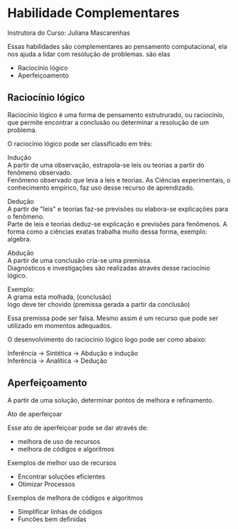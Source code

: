 # Habilidade Complementares

Instrutora do Curso: Juliana Mascarenhas

Essas habilidades são complementares ao pensamento computacional, ela nos ajuda a lidar com resolução de problemas. são elas
- Raciocínio lógico  
- Aperfeiçoamento  

## Raciocínio lógico  
Raciocínio lógico é uma forma de pensamento estrutrurado, ou raciocínio, que permite encontrar a conclusão ou determinar a resolução de um problema.

O raciocínio lógico pode ser classificado em três:

Indução  
A partir de uma observação, estrapola-se leis ou teorias a partir do fenômeno observado.  
Fenômeno observado que leva a leis e teorias. As Ciências experimentais, o conhecimento empirico, faz uso desse recurso de aprendizado.

Dedução  
A partir de "leis" e teorias faz-se previsões ou elabora-se explicações para o fenômeno.  
Parte de leis e teorias deduz-se explicação e previsões para fenômenos. A forma como a ciências exatas trabalha muito dessa forma, exemplo: algebra.

Abdução  
A partir de uma conclusão cria-se uma premissa.  
Diagnósticos e investigações são realizadas através desse raciocínio lógico.

Exemplo:  
A grama esta molhada, (conclusão)  
logo deve ter chovido (premissa gerada a partir da conclusão)

Essa premissa pode ser falsa. Mesmo assim é um recurso que pode ser utilizado em momentos adequados.

O desenvolvimento do raciocínio lógico logo pode ser como abaixo:

Inferência -> Sintética -> Abdução e indução  
Inferência -> Analítica -> Dedução 

## Aperfeiçoamento  
A partir de uma solução, determinar pontos de melhora e refinamento.

Ato de aperfeiçoar  

Esse ato de aperfeiçoar pode se dar através de:  
- melhora de uso de recursos  
- melhora de códigos e algoritmos

Exemplos de melhor uso de recursos  
- Encontrar soluções eficientes  
- Otimizar Processos

Exemplos de melhora de códigos e algoritmos  
- Simplificar linhas de códigos  
- Funcões bem definidas
